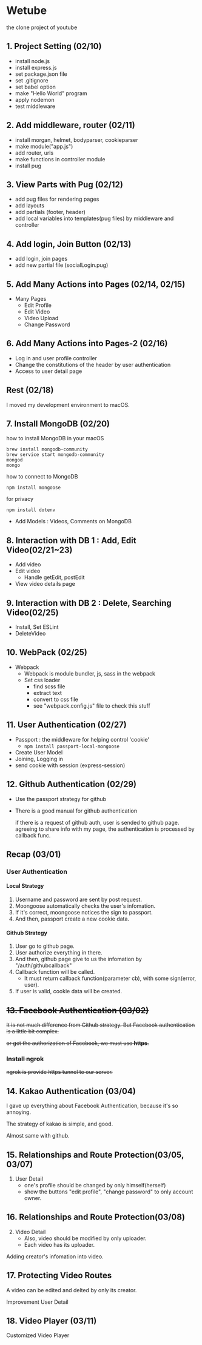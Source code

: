 # Wetube

the clone project of youtube

## 1. Project Setting (02/10)

-   install node.js
-   install express.js
-   set package.json file
-   set .gitignore
-   set babel option
-   make "Hello World" program
-   apply nodemon
-   test middleware

## 2. Add middleware, router (02/11)

-   install morgan, helmet, bodyparser, cookieparser
-   make module("app.js")
-   add router, urls
-   make functions in controller module
-   install pug

## 3. View Parts with Pug (02/12)

-   add pug files for rendering pages
-   add layouts
-   add partials (footer, header)
-   add local variables into templates(pug files) by middleware and controller

## 4. Add login, Join Button (02/13)

-   add login, join pages
-   add new partial file (socialLogin.pug)

## 5. Add Many Actions into Pages (02/14, 02/15)

-   Many Pages
    -   Edit Profile
    -   Edit Video
    -   Video Upload
    -   Change Password

## 6. Add Many Actions into Pages-2 (02/16)

-   Log in and user profile controller
-   Change the constitutions of the header by user authentication
-   Access to user detail page

## Rest (02/18)

I moved my development environment to macOS.

## 7. Install MongoDB (02/20)

how to install MongoDB in your macOS

```
brew install mongodb-community
brew service start mongodb-community
mongod
mongo
```

how to connect to MongoDB

```
npm install mongoose
```

for privacy

```
npm install dotenv
```

-   Add Models : Videos, Comments on MongoDB

## 8. Interaction with DB 1 : Add, Edit Video(02/21~23)

-   Add video
-   Edit video
    -   Handle getEdit, postEdit
-   View video details page

## 9. Interaction with DB 2 : Delete, Searching Video(02/25)

-   Install, Set ESLint
-   DeleteVideo

## 10. WebPack (02/25)

-   Webpack
    -   Webpack is module bundler, js, sass in the webpack
    -   Set css loader
        -   find scss file
        -   extract text
        -   convert to css file
        -   see "webpack.config.js" file to check this stuff

## 11. User Authentication (02/27)

-   Passport : the middleware for helping control 'cookie'
    -   `npm install passport-local-mongoose`
-   Create User Model
-   Joining, Logging in
-   send cookie with session (express-session)

## 12. Github Authentication (02/29)

-   Use the passport strategy for github
-   There is a good manual for github authentication

    if there is a request of github auth, user is sended to github page. agreeing to share info with my page, the authentication is processed by callback func.

## Recap (03/01)

### User Authentication

#### Local Strategy

1. Username and password are sent by post request.
2. Moongoose automatically checks the user's infomation.
3. If it's correct, moongoose notices the sign to passport.
4. And then, passport create a new cookie data.

#### Github Strategy

1. User go to github page.
2. User authorize everything in there.
3. And then, github page give to us the infomation by "/auth/githubcallback"
4. Callback function will be called.
    - It must return callback function(parameter cb), with some sign(error, user).
5. If user is valid, cookie data will be created.

## ~~13. Facebook Authentication (03/02)~~

~~It is not much difference from Github strategy. But Facebook authentication is a little bit complex.~~

~~or get the authorization of Facebook, we must use **https**.~~

### ~~Install ngrok~~

~~ngrok is provide https tunnel to our server.~~

## 14. Kakao Authentication (03/04)

I gave up everything about Facebook Authentication, because it's so annoying.

The strategy of kakao is simple, and good.

Almost same with github.

## 15. Relationships and Route Protection(03/05, 03/07)

1. User Detail
    - one's profile should be changed by only himself(herself)
    - show the buttons "edit profile", "change password" to only account owner.

## 16. Relationships and Route Protection(03/08)

2. Video Detail
    - Also, video should be modified by only uploader.
    - Each video has its uploader.

Adding creator's infomation into video.

## 17. Protecting Video Routes

A video can be edited and delted by only its creator.

Improvement User Detail

## 18. Video Player (03/11)

Customized Video Player
